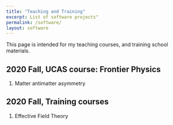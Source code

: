 ```yaml
---
title: "Teaching and Training"
excerpt: List of software projects"
permalink: /software/
layout: software
---
```


This page is intended for my teaching courses, and training school materials.

## 2020 Fall, UCAS course: Frontier Physics

1. Matter antimatter asymmetry

## 2020 Fall, Training courses

1. Effective Field Theory



